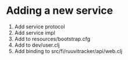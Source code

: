 Adding a new service
====================

1. Add service protocol
2. Add service impl
3. Add to resources/bootstrap.cfg
4. Add to dev/user.clj
5. Add binding to src/fi/ruuvitracker/api/web.clj
